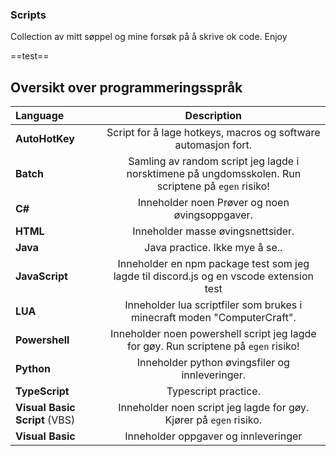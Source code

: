 ### Scripts

Collection av mitt søppel og mine forsøk på å skrive ok code.
Enjoy

==test==
## Oversikt over programmeringsspråk 

| Language | Description |
|   :---   |    :---:    |
| **AutoHotKey** | Script for å lage hotkeys, macros og software automasjon fort. |
| **Batch** | Samling av random script jeg lagde i norsktimene på ungdomsskolen. Run scriptene på `egen` risiko! |
| **C#** | Inneholder noen Prøver og noen øvingsoppgaver. |
| **HTML** | Inneholder masse øvingsnettsider. |
| **Java** | Java practice. Ikke mye å se.. |
| **JavaScript** | Inneholder en npm package test som jeg lagde til discord.js og en vscode extension test |
| **LUA** | Inneholder lua scriptfiler som brukes i minecraft moden "ComputerCraft". |
| **Powershell** | Inneholder noen powershell script jeg lagde for gøy. Run scriptene på `egen` risiko! |
| **Python** | Inneholder python øvingsfiler og innleveringer. |
| **TypeScript** | Typescript practice. |
| **Visual Basic Script** (VBS) | Inneholder noen script jeg lagde for gøy. Kjører på `egen` risiko. |
| **Visual Basic** | Inneholder oppgaver og innleveringer |   
